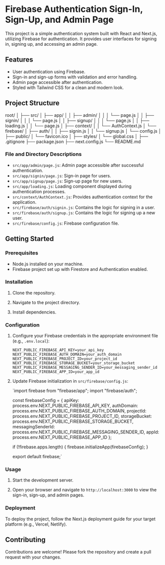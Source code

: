 # Firebase Authentication Sign-In, Sign-Up, and Admin Page

This project is a simple authentication system built with React and Next.js, utilizing Firebase for authentication. It provides user interfaces for signing in, signing up, and accessing an admin page.

## Features

- User authentication using Firebase.
- Sign-in and sign-up forms with validation and error handling.
- Admin page accessible after authentication.
- Styled with Tailwind CSS for a clean and modern look.

## Project Structure
root/
│
├── src/
│   ├── app/
│   │   ├── admin/
│   │   │   └── page.js
│   │   ├── signin/
│   │   │   └── page.js
│   │   ├── signup/
│   │   │   └── page.js
│   │   ├── loading.js
│   │   └── page.js
│   ├── context/
│   │   └── AuthContext.js
│   └── firebase/
│       ├── auth/
│       │   ├── signin.js
│       │   └── signup.js
│       └── config.js
│
├── public/
│   └── favicon.ico
│
├── styles/
│   └── global.css
│
├── .gitignore
├── package.json
├── next.config.js
└── README.md

### File and Directory Descriptions

- `src/app/admin/page.js`: Admin page accessible after successful authentication.
- `src/app/signin/page.js`: Sign-in page for users.
- `src/app/signup/page.js`: Sign-up page for new users.
- `src/app/loading.js`: Loading component displayed during authentication processes.
- `src/context/AuthContext.js`: Provides authentication context for the application.
- `src/firebase/auth/signin.js`: Contains the logic for signing in a user.
- `src/firebase/auth/signup.js`: Contains the logic for signing up a new user.
- `src/firebase/config.js`: Firebase configuration file.

## Getting Started

### Prerequisites

- Node.js installed on your machine.
- Firebase project set up with Firestore and Authentication enabled.

### Installation

1.  Clone the repository.

2.  Navigate to the project directory.

3.  Install dependencies.

### Configuration

1.  Configure your Firebase credentials in the appropriate environment file (e.g., `.env.local`):

    `NEXT_PUBLIC_FIREBASE_API_KEY=your_api_key
NEXT_PUBLIC_FIREBASE_AUTH_DOMAIN=your_auth_domain
NEXT_PUBLIC_FIREBASE_PROJECT_ID=your_project_id
NEXT_PUBLIC_FIREBASE_STORAGE_BUCKET=your_storage_bucket
NEXT_PUBLIC_FIREBASE_MESSAGING_SENDER_ID=your_messaging_sender_id
NEXT_PUBLIC_FIREBASE_APP_ID=your_app_id`

2.  Update Firebase initialization in `src/firebase/config.js`:

    `import firebase from "firebase/app";
    import "firebase/auth";

    const firebaseConfig = {
    apiKey: process.env.NEXT_PUBLIC_FIREBASE_API_KEY,
    authDomain: process.env.NEXT_PUBLIC_FIREBASE_AUTH_DOMAIN,
    projectId: process.env.NEXT_PUBLIC_FIREBASE_PROJECT_ID,
    storageBucket: process.env.NEXT_PUBLIC_FIREBASE_STORAGE_BUCKET,
    messagingSenderId: process.env.NEXT_PUBLIC_FIREBASE_MESSAGING_SENDER_ID,
    appId: process.env.NEXT_PUBLIC_FIREBASE_APP_ID
    };

    if (!firebase.apps.length) {
    firebase.initializeApp(firebaseConfig);
    }

    export default firebase;`

### Usage

1.  Start the development server.

2.  Open your browser and navigate to `http://localhost:3000` to view the sign-in, sign-up, and admin pages.

### Deployment

To deploy the project, follow the Next.js deployment guide for your target platform (e.g., Vercel, Netlify).

## Contributing

Contributions are welcome! Please fork the repository and create a pull request with your changes.
